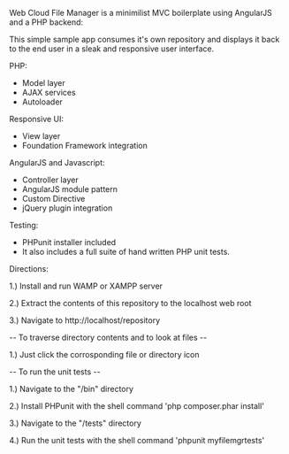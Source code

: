 Web Cloud File Manager is a minimilist MVC boilerplate using AngularJS and a PHP backend:

This simple sample app consumes it's own repository and displays it back to the end user in a sleak and responsive user interface.


PHP:
- Model layer
- AJAX services
- Autoloader

Responsive UI:
- View layer
- Foundation Framework integration

AngularJS and Javascript:
- Controller layer
- AngularJS module pattern
- Custom Directive
- jQuery plugin integration

Testing:
- PHPunit installer included
- It also includes a full suite of hand written PHP unit tests.

Directions:

1.) Install and run WAMP or XAMPP server

2.) Extract the contents of this repository to the localhost web root

3.) Navigate to http://localhost/repository

-- To traverse directory contents and to look at files --

1.)  Just click the corrosponding file or directory icon

-- To run the unit tests --

1.) Navigate to the "/bin" directory

2.) Install PHPunit with the shell command 'php composer.phar install'

3.) Navigate to the "/tests" directory

4.) Run the unit tests with the shell command 'phpunit myfilemgrtests'
